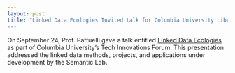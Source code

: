```yaml
---
layout: post
title: "Linked Data Ecologies Invited talk for Columbia University Libraries”
---
```

On September 24, Prof. Pattuelli gave a talk entitled [Linked Data Ecologies](https://library.columbia.edu/bts/dlst/tech-innovations-forum/tech-innovations-forum-2019.html) as part of Columbia University’s Tech Innovations Forum. This presentation addressed the linked data methods, projects, and applications under development by the Semantic Lab.

